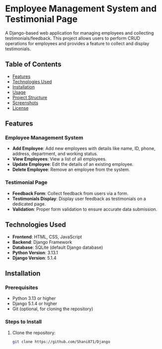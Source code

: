 # Employee Management System and Testimonial Page

A Django-based web application for managing employees and collecting testimonials/feedback. This project allows users to perform CRUD operations for employees and provides a feature to collect and display testimonials.

## Table of Contents
- [Features](#features)
- [Technologies Used](#technologies-used)
- [Installation](#installation)
- [Usage](#usage)
- [Project Structure](#project-structure)
- [Screenshots](#screenshots)
- [License](#license)

## Features

### Employee Management System
- **Add Employee**: Add new employees with details like name, ID, phone, address, department, and working status.
- **View Employees**: View a list of all employees.
- **Update Employee**: Edit the details of an existing employee.
- **Delete Employee**: Remove an employee from the system.

### Testimonial Page
- **Feedback Form**: Collect feedback from users via a form.
- **Testimonials Display**: Display user feedback as testimonials on a dedicated page.
- **Validation**: Proper form validation to ensure accurate data submission.

## Technologies Used
- **Frontend**: HTML, CSS, JavaScript
- **Backend**: Django Framework
- **Database**: SQLite (default Django database)
- **Python Version**: 3.13.1
- **Django Version**: 5.1.4

## Installation

### Prerequisites
- Python 3.13 or higher
- Django 5.1.4 or higher
- Git (optional, for cloning the repository)

### Steps to Install
1. Clone the repository:
   ```bash
   git clone https://github.com/Shani871/Django

